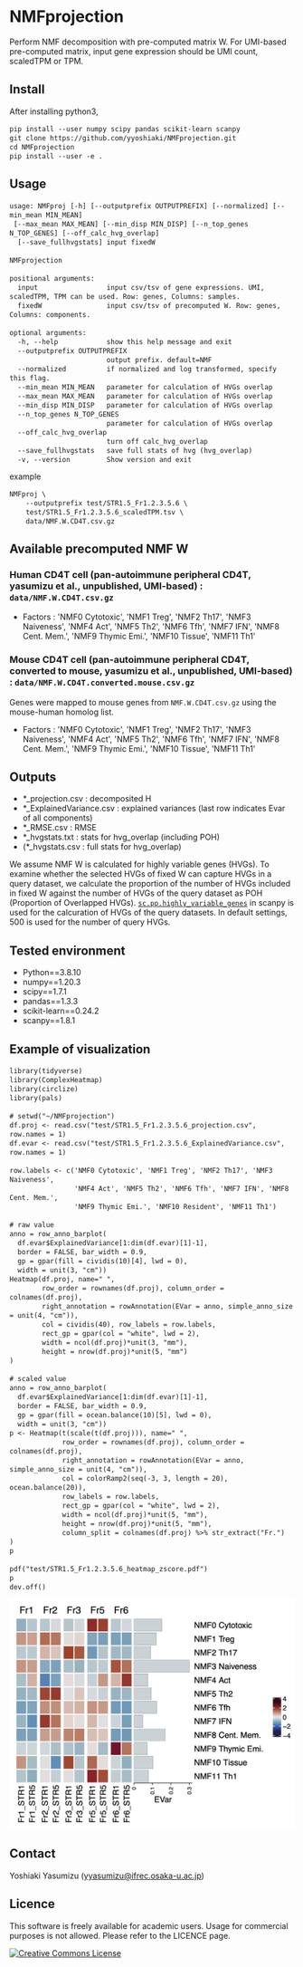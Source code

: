 # NMFprojection
Perform NMF decomposition with pre-computed matrix W. For UMI-based pre-computed matrix, input gene expression should be UMI count, scaledTPM or TPM. 

## Install

After installing python3,

```
pip install --user numpy scipy pandas scikit-learn scanpy
git clone https://github.com/yyoshiaki/NMFprojection.git
cd NMFprojection
pip install --user -e . 
```

## Usage

```
usage: NMFproj [-h] [--outputprefix OUTPUTPREFIX] [--normalized] [--min_mean MIN_MEAN]
 [--max_mean MAX_MEAN] [--min_disp MIN_DISP] [--n_top_genes N_TOP_GENES] [--off_calc_hvg_overlap]
  [--save_fullhvgstats] input fixedW

NMFprojection

positional arguments:
  input                 input csv/tsv of gene expressions. UMI, scaledTPM, TPM can be used. Row: genes, Columns: samples.
  fixedW                input csv/tsv of precomputed W. Row: genes, Columns: components.

optional arguments:
  -h, --help            show this help message and exit
  --outputprefix OUTPUTPREFIX
                        output prefix. default=NMF
  --normalized          if normalized and log transformed, specify this flag.
  --min_mean MIN_MEAN   parameter for calculation of HVGs overlap
  --max_mean MAX_MEAN   parameter for calculation of HVGs overlap
  --min_disp MIN_DISP   parameter for calculation of HVGs overlap
  --n_top_genes N_TOP_GENES
                        parameter for calculation of HVGs overlap
  --off_calc_hvg_overlap
                        turn off calc_hvg_overlap
  --save_fullhvgstats   save full stats of hvg (hvg_overlap)
  -v, --version         Show version and exit
```

example
```
NMFproj \
    --outputprefix test/STR1.5_Fr1.2.3.5.6 \
    test/STR1.5_Fr1.2.3.5.6_scaledTPM.tsv \
    data/NMF.W.CD4T.csv.gz
```

## Available precomputed NMF W

### Human CD4T cell (pan-autoimmune peripheral CD4T, yasumizu et al., unpublished, UMI-based) : `data/NMF.W.CD4T.csv.gz`

- Factors :
'NMF0 Cytotoxic', 'NMF1 Treg', 'NMF2 Th17', 'NMF3 Naiveness', 'NMF4 Act', 'NMF5 Th2', 'NMF6 Tfh', 'NMF7 IFN', 'NMF8 Cent. Mem.', 'NMF9 Thymic Emi.', 'NMF10 Tissue', 'NMF11 Th1'


### Mouse CD4T cell (pan-autoimmune peripheral CD4T, converted to mouse, yasumizu et al., unpublished, UMI-based) : `data/NMF.W.CD4T.converted.mouse.csv.gz`

Genes were mapped to mouse genes from `NMF.W.CD4T.csv.gz` using the mouse-human homolog list.

- Factors :
'NMF0 Cytotoxic', 'NMF1 Treg', 'NMF2 Th17', 'NMF3 Naiveness', 'NMF4 Act', 'NMF5 Th2', 'NMF6 Tfh', 'NMF7 IFN', 'NMF8 Cent. Mem.', 'NMF9 Thymic Emi.', 'NMF10 Tissue', 'NMF11 Th1'

## Outputs
- *_projection.csv : decomposited H
- *_ExplainedVariance.csv : explained variances (last row indicates Evar of all components)
- *_RMSE.csv : RMSE
- *_hvgstats.txt : stats for hvg_overlap (including POH)
- (*_hvgstats.csv : full stats for hvg_overlap)

We assume NMF W is calculated for highly variable genes (HVGs). To examine whether the selected HVGs of fixed W can capture HVGs in a query dataset, we calculate the proportion of the number of HVGs included in fixed W against the number of HVGs of the query dataset as POH (Proportion of Overlapped HVGs). [`sc.pp.highly_variable_genes`](https://scanpy.readthedocs.io/en/stable/generated/scanpy.pp.highly_variable_genes.html#scanpy.pp.highly_variable_genes) in scanpy is used for the calcuration of HVGs of the query datasets. In default settings, 500 is used for the number of query HVGs.

## Tested environment

- Python==3.8.10
- numpy==1.20.3
- scipy==1.7.1
- pandas==1.3.3
- scikit-learn==0.24.2
- scanpy==1.8.1

## Example of visualization

```{R}
library(tidyverse)
library(ComplexHeatmap)
library(circlize)
library(pals) 

# setwd("~/NMFprojection")
df.proj <- read.csv("test/STR1.5_Fr1.2.3.5.6_projection.csv", row.names = 1)
df.evar <- read.csv("test/STR1.5_Fr1.2.3.5.6_ExplainedVariance.csv", row.names = 1)

row.labels <- c('NMF0 Cytotoxic', 'NMF1 Treg', 'NMF2 Th17', 'NMF3 Naiveness', 
                'NMF4 Act', 'NMF5 Th2', 'NMF6 Tfh', 'NMF7 IFN', 'NMF8 Cent. Mem.',
                'NMF9 Thymic Emi.', 'NMF10 Resident', 'NMF11 Th1')

# raw value
anno = row_anno_barplot(
  df.evar$ExplainedVariance[1:dim(df.evar)[1]-1],
  border = FALSE, bar_width = 0.9, 
  gp = gpar(fill = cividis(10)[4], lwd = 0),
  width = unit(3, "cm"))
Heatmap(df.proj, name=" ",
        row_order = rownames(df.proj), column_order = colnames(df.proj),
        right_annotation = rowAnnotation(EVar = anno, simple_anno_size = unit(4, "cm")),
        col = cividis(40), row_labels = row.labels, 
        rect_gp = gpar(col = "white", lwd = 2),
        width = ncol(df.proj)*unit(3, "mm"), 
        height = nrow(df.proj)*unit(5, "mm")
)

# scaled value
anno = row_anno_barplot(
  df.evar$ExplainedVariance[1:dim(df.evar)[1]-1],
  border = FALSE, bar_width = 0.9, 
  gp = gpar(fill = ocean.balance(10)[5], lwd = 0),
  width = unit(3, "cm"))
p <- Heatmap(t(scale(t(df.proj))), name=" ",
             row_order = rownames(df.proj), column_order = colnames(df.proj),
             right_annotation = rowAnnotation(EVar = anno, simple_anno_size = unit(4, "cm")),
             col = colorRamp2(seq(-3, 3, length = 20), ocean.balance(20)),
             row_labels = row.labels, 
             rect_gp = gpar(col = "white", lwd = 2),
             width = ncol(df.proj)*unit(5, "mm"), 
             height = nrow(df.proj)*unit(5, "mm"),
             column_split = colnames(df.proj) %>% str_extract("Fr.")
)
p

pdf("test/STR1.5_Fr1.2.3.5.6_heatmap_zscore.pdf")
p
dev.off()
```

![test/STR1.5_Fr1.2.3.5.6_heatmap_zscore.png](test/STR1.5_Fr1.2.3.5.6_heatmap_zscore.png)

## Contact

Yoshiaki Yasumizu ([yyasumizu@ifrec.osaka-u.ac.jp](yyasumizu@ifrec.osaka-u.ac.jp))

## Licence

This software is freely available for academic users. Usage for commercial purposes is not allowed. Please refer to the LICENCE page.

<a rel="license" href="http://creativecommons.org/licenses/by-nc/4.0/"><img alt="Creative Commons License" style="border-width:0" src="https://i.creativecommons.org/l/by-nc/4.0/88x31.png" /></a>
